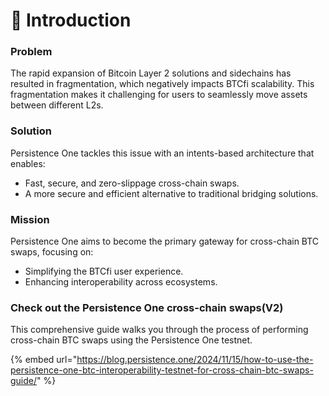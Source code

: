 # 🌟 Introduction

### Problem

The rapid expansion of Bitcoin Layer 2 solutions and sidechains has resulted in fragmentation, which negatively impacts BTCfi scalability. This fragmentation makes it challenging for users to seamlessly move assets between different L2s.

### Solution

Persistence One tackles this issue with an intents-based architecture that enables:

* Fast, secure, and zero-slippage cross-chain swaps.
* A more secure and efficient alternative to traditional bridging solutions.

### Mission

Persistence One aims to become the primary gateway for cross-chain BTC swaps, focusing on:

* Simplifying the BTCfi user experience.
* Enhancing interoperability across ecosystems.

### **Check out the Persistence One cross-chain swaps(V2)**

This comprehensive guide walks you through the process of performing cross-chain BTC swaps using the Persistence One testnet.

{% embed url="https://blog.persistence.one/2024/11/15/how-to-use-the-persistence-one-btc-interoperability-testnet-for-cross-chain-btc-swaps-guide/" %}



